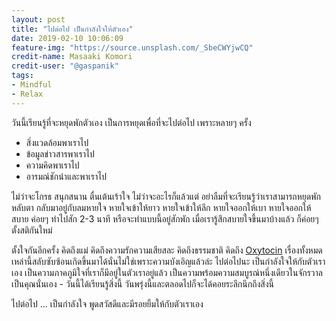 ```yaml
---
layout: post
title: "ไปต่อไป เป็นกำลังใจให้ตัวเอง"
date: 2019-02-10 10:06:09
feature-img: "https://source.unsplash.com/_SbeCWYjwCQ"
credit-name: Masaaki Komori
credit-user: "@gaspanik"
tags:
- Mindful
- Relax
---
```

วันนี้เรียนรู้ที่จะหยุดพักตัวเอง เป็นการหยุดเพื่อที่จะไปต่อไป เพราะหลายๆ ครั้ง

- สิ่งแวดล้อมพาเราไป
- ข้อมูลข่าวสารพาเราไป
- ความคิดพาเราไป
- อารมณ์ชักนำและพาเราไป

ไม่ว่าจะโกรธ สนุกสนาน ตื่นเต้นเร้าใจ ไม่ว่าจะอะไรก็แล้วแต่ อย่าลืมที่จะเรียนรู้ว่าเราสามารถหยุดพัก หลับตา กลับมาอยู่กับลมหายใจ หายใจเข้าให้ยาว หายใจเข้าให้ลึก หายใจออกให้เบา หายใจออกให้สบาย ค่อยๆ ทำไปสัก 2-3 นาที หรือจะทำแบบนี้อยู่สักพัก เมื่อเรารู้สึกสบายใจขึ้นมาบ้างแล้ว ก็ค่อยๆ ตั้งสติกันใหม่

ตั้งใจกันอีกครั้ง คิดถึงแม่ คิดถึงความรักความเสียสละ คิดถึงธรรมชาติ คิดถึง [Oxytocin](https://www.hormone.org/hormones-and-health/hormones/oxytocin) เรื่องทั้งหมดเหล่านี้สลับซับซ้อนเกิดขึ้นมาได้นั่นไม่ใช่เพราะความบังเอิญแล้วล่ะ ไปต่อไปนะ เป็นกำลังใจให้กับตัวเราเอง เป็นความภาคภูมิใจที่เราก็มีอยู่ในตัวเราอยู่แล้ว เป็นความพร้อมความสมบูรณ์หนึ่งเดียวในจักรวาล เป็นคุณนั่นเอง - วันนี้ได้เรียนรู้สิ่งนี้ วันพรุ่งนี้และตลอดไปก็จะได้คอยระลึกนึกถึงสิ่งนี้

ไปต่อไป ... เป็นกำลังใจ พูดสวัสดีและมีรอยยิ้มให้กับตัวเราเอง

